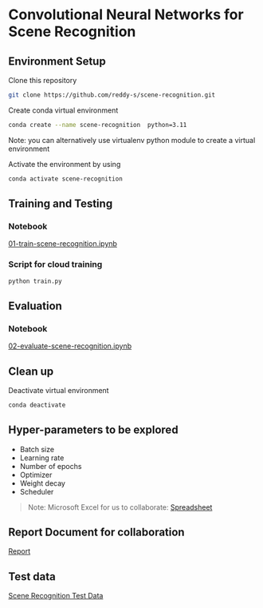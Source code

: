 # Convolutional Neural Networks for Scene Recognition

## Environment Setup

Clone this repository
```bash
git clone https://github.com/reddy-s/scene-recognition.git
```

Create conda virtual environment
```bash
conda create --name scene-recognition  python=3.11
```
Note: you can alternatively use virtualenv python module to create a virtual environment

Activate the environment by using 
```bash
conda activate scene-recognition
```

## Training and Testing

### Notebook
[01-train-scene-recognition.ipynb](./notebooks/01-train-scene-recognition.ipynb)

### Script for cloud training
```bash
python train.py
```

## Evaluation

### Notebook
[02-evaluate-scene-recognition.ipynb](./notebooks/02-evaluate-scene-recognition.ipynb)

## Clean up

Deactivate virtual environment 
```bash
conda deactivate
```

## Hyper-parameters to be explored
- Batch size
- Learning rate
- Number of epochs
- Optimizer
- Weight decay
- Scheduler

> Note: Microsoft Excel for us to collaborate: [Spreadsheet](https://surreyac-my.sharepoint.com/:x:/r/personal/sd01356_surrey_ac_uk/Documents/Scene%20Recognition%20HyperParamter%20Tuning%20Grid.xlsx?d=w4fdd462bf0214de7894352e7eb62b499&csf=1&web=1&e=o3ZNG7)

## Report Document for collaboration
[Report](https://docs.google.com/document/d/1SShA5zXqZq67t0BjLlNOIw_V5XNcfctQ6Bi9StusVZo/)

## Test data
[Scene Recognition Test Data](https://drive.google.com/drive/folders/1hYwXeMN9Q7ug_1M-KHtX6bfwcch8ckMK)